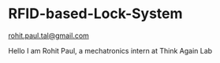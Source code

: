 # RFID-based-Lock-System
rohit.paul.tal@gmail.com

Hello I am Rohit Paul, a mechatronics intern at Think Again Lab
